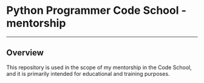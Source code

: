 # Python Programmer Code School - mentorship
___
## Overview
This repository is used in the scope of my mentorship in the Code School, and it is primarily intended for educational and training purposes.
